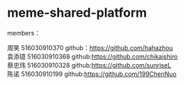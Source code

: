 # meme-shared-platform
members：


周笑  516030910370 github：https://github.com/hahazhou  
袁添镱 516030910368 github:https://github.com/chikaishiro  
蔡忠玮 516030910328  github:https://github.com/sunriseL  
陈诺  516030910199  github:https://github.com/199ChenNuo  
